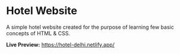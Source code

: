 # Hotel Website
A simple hotel website created for the purpose of learning few basic concepts of HTML & CSS.

__Live Preview:__ https://hotel-delhi.netlify.app/
